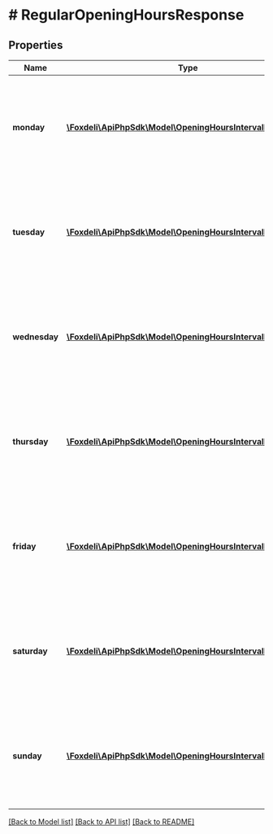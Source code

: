 # # RegularOpeningHoursResponse

## Properties

Name | Type | Description | Notes
------------ | ------------- | ------------- | -------------
**monday** | [**\Foxdeli\ApiPhpSdk\Model\OpeningHoursIntervalResponse[]**](OpeningHoursIntervalResponse.md) | Time interval(s) during the day when the place is open - null or empty means closed all day | [optional]
**tuesday** | [**\Foxdeli\ApiPhpSdk\Model\OpeningHoursIntervalResponse[]**](OpeningHoursIntervalResponse.md) | Time interval(s) during the day when the place is open - null or empty means closed all day | [optional]
**wednesday** | [**\Foxdeli\ApiPhpSdk\Model\OpeningHoursIntervalResponse[]**](OpeningHoursIntervalResponse.md) | Time interval(s) during the day when the place is open - null or empty means closed all day | [optional]
**thursday** | [**\Foxdeli\ApiPhpSdk\Model\OpeningHoursIntervalResponse[]**](OpeningHoursIntervalResponse.md) | Time interval(s) during the day when the place is open - null or empty means closed all day | [optional]
**friday** | [**\Foxdeli\ApiPhpSdk\Model\OpeningHoursIntervalResponse[]**](OpeningHoursIntervalResponse.md) | Time interval(s) during the day when the place is open - null or empty means closed all day | [optional]
**saturday** | [**\Foxdeli\ApiPhpSdk\Model\OpeningHoursIntervalResponse[]**](OpeningHoursIntervalResponse.md) | Time interval(s) during the day when the place is open - null or empty means closed all day | [optional]
**sunday** | [**\Foxdeli\ApiPhpSdk\Model\OpeningHoursIntervalResponse[]**](OpeningHoursIntervalResponse.md) | Time interval(s) during the day when the place is open - null or empty means closed all day | [optional]

[[Back to Model list]](../../README.md#models) [[Back to API list]](../../README.md#endpoints) [[Back to README]](../../README.md)
